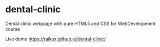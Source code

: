 # dental-clinic
Dental clinic webpage with pure HTML5 and CSS for WebDevelopment course

Live demo
https://raikox.github.io/dental-clinic/
